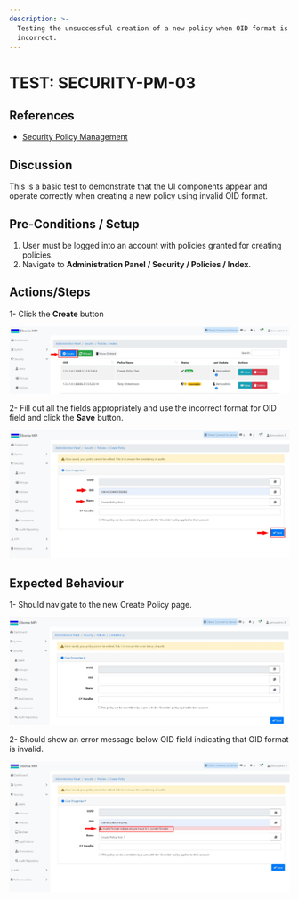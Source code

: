 ```yaml
---
description: >-
  Testing the unsuccessful creation of a new policy when OID format is
  incorrect.
---
```


# TEST: SECURITY-PM-03

## References

* [Security Policy Management](../../../../../../../operations-1/system-administration/security-administration/security-policy-management.md)

## Discussion

This is a basic test to demonstrate that the UI components appear and operate correctly when creating a new policy using invalid OID format.



## Pre-Conditions / Setup

1. User must be logged into an account with policies granted for creating policies.
2. Navigate to **Administration Panel / Security / Policies / Index**.

## Actions/Steps

1- Click the **Create** button

![](<../../../../../../../.gitbook/assets/1 (10).jpg>)

2- Fill out all the fields appropriately and use the incorrect format for OID field and click the **Save** button.

![](<../../../../../../../.gitbook/assets/3 (16).jpg>)

## Expected Behaviour

1- Should navigate to the new Create Policy page.

![](<../../../../../../../.gitbook/assets/dnld1 (1).jpg>)

2- Should show an error message below OID field indicating that OID format is invalid.

![](<../../../../../../../.gitbook/assets/4 (7).jpg>)
